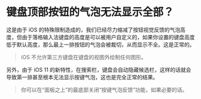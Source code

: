 # 键盘顶部按钮的气泡无法显示全部？

这是由于 iOS 的特殊限制造成的，我们已经尽力缩减了按钮视觉反馈的气泡高度，但由于落格输入法键盘的高度是可以被用户自定义的，如果你设置的键盘高度低于默认高度，那么最上一排按钮的气泡会被裁切，从而显示不全。这是正常的。

> iOS 不允许第三方键盘在键盘的视图外绘制任何图形。

另外，由于 iOS 11 的新特性，在搜索栏，键盘会自动隐藏候选栏，这样的话就会导致第一排甚至根本无法显示按键气泡，这也是完全正常的结果。

> 你可以在“面板之上”的最底部关闭“按键气泡反馈”功能，如果必要的话。